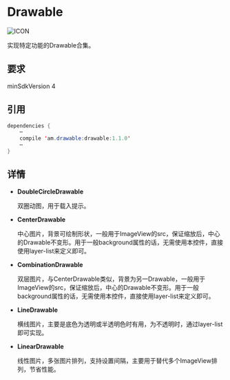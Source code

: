 # Drawable
![ICON](https://github.com/AlexMofer/ProjectX/blob/master/drawable/icon.png)

实现特定功能的Drawable合集。
## 要求
minSdkVersion 4
## 引用
```java
dependencies {
    ⋯
    compile 'am.drawable:drawable:1.1.0'
    ⋯
}
```
## 详情
- **DoubleCircleDrawable**

    双圈动图，用于载入提示。
- **CenterDrawable**

    中心图片，背景可绘制形状，一般用于ImageView的src，保证缩放后，中心的Drawable不变形。用于一般background属性的话，无需使用本控件，直接使用layer-list来定义即可。
- **CombinationDrawable**

    双层图片，与CenterDrawable类似，背景为另一Drawable，一般用于ImageView的src，保证缩放后，中心的Drawable不变形。用于一般background属性的话，无需使用本控件，直接使用layer-list来定义即可。
- **LineDrawable**

    横线图片，主要是底色为透明或半透明色时有用，为不透明时，通过layer-list即可实现。
- **LinearDrawable**
    
    线性图片，多张图片排列，支持设置间隔，主要用于替代多个ImageView排列，节省性能。
